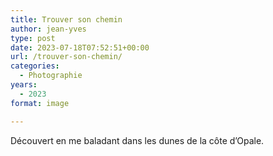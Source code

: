 ```yaml
---
title: Trouver son chemin
author: jean-yves
type: post
date: 2023-07-18T07:52:51+00:00
url: /trouver-son-chemin/
categories:
  - Photographie
years:
  - 2023
format: image

---
```

Découvert en me baladant dans les dunes de la côte d’Opale.